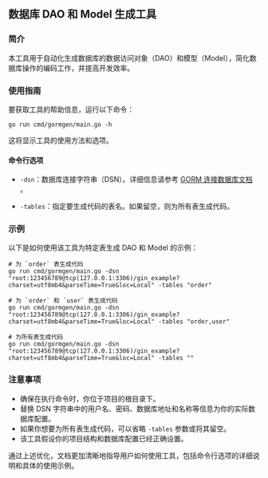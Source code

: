 ## 数据库 DAO 和 Model 生成工具

### 简介

本工具用于自动化生成数据库的数据访问对象（DAO）和模型（Model），简化数据库操作的编码工作，并提高开发效率。

### 使用指南

要获取工具的帮助信息，运行以下命令：

```shell
go run cmd/gormgen/main.go -h
```

这将显示工具的使用方法和选项。

#### 命令行选项

- `-dsn`：数据库连接字符串（DSN）。详细信息请参考 [GORM 连接数据库文档](https://gorm.io/docs/connecting_to_the_database.html) 。

- `-tables`：指定要生成代码的表名。如果留空，则为所有表生成代码。

### 示例

以下是如何使用该工具为特定表生成 DAO 和 Model 的示例：

```shell
# 为 `order` 表生成代码
go run cmd/gormgen/main.go -dsn "root:123456789@tcp(127.0.0.1:3306)/gin_example?charset=utf8mb4&parseTime=True&loc=Local" -tables "order"

# 为 `order` 和 `user` 表生成代码
go run cmd/gormgen/main.go -dsn "root:123456789@tcp(127.0.0.1:3306)/gin_example?charset=utf8mb4&parseTime=True&loc=Local" -tables "order,user"

# 为所有表生成代码
go run cmd/gormgen/main.go -dsn "root:123456789@tcp(127.0.0.1:3306)/gin_example?charset=utf8mb4&parseTime=True&loc=Local" -tables ""
```

### 注意事项

- 确保在执行命令时，你位于项目的根目录下。
- 替换 DSN 字符串中的用户名、密码、数据库地址和名称等信息为你的实际数据库配置。
- 如果你想要为所有表生成代码，可以省略 `-tables` 参数或将其留空。
- 该工具假设你的项目结构和数据库配置已经正确设置。

通过上述优化，文档更加清晰地指导用户如何使用工具，包括命令行选项的详细说明和具体的使用示例。

